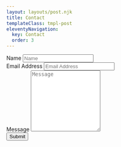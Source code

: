 ```yaml
---
layout: layouts/post.njk
title: Contact
templateClass: tmpl-post
eleventyNavigation:
  key: Contact
  order: 3
---
```


<div class="container py-4 maxheight">


  <form id="contactForm" netlify>

  <div class="mb-3">
      <label class="form-label" for="name">Name</label>
      <input class="form-control" id="name" type="text" placeholder="Name" />
    </div>

  <div class="mb-3">
      <label class="form-label" for="emailAddress">Email Address</label>
      <input class="form-control" id="emailAddress" type="email" placeholder="Email Address" />
    </div>

  <div class="mb-3">
      <label class="form-label" for="message">Message</label>
      <textarea class="form-control" id="message" type="text" placeholder="Message" style="height: 10rem;"></textarea>
    </div>

  <div class="d-grid">
      <button class="btn btn-primary btn-lg" type="submit">Submit</button>
    </div>

  </form>

</div>

